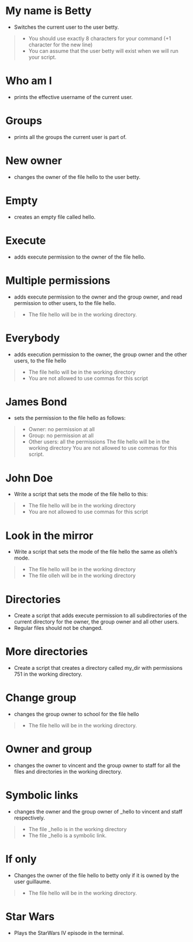 # My name is Betty
* Switches the current user to the user betty.
> * You should use exactly 8 characters for your command (+1 character for the new line)
> * You can assume that the user betty will exist when we will run your script.

# Who am I
* prints the effective username of the current user.

# Groups
* prints all the groups the current user is part of.

# New owner
* changes the owner of the file hello to the user betty.

# Empty
* creates an empty file called hello.

# Execute
* adds execute permission to the owner of the file hello.

# Multiple permissions
*  adds execute permission to the owner and the group owner, and read permission to other users, to the file hello.

> * The file hello will be in the working directory.

# Everybody
* adds execution permission to the owner, the group owner and the other users, to the file hello

> * The file hello will be in the working directory
> * You are not allowed to use commas for this script

# James Bond
* sets the permission to the file hello as follows:

> * Owner: no permission at all
> * Group: no permission at all
> * Other users: all the permissions
The file hello will be in the working directory You are not allowed to use commas for this script.

# John Doe
* Write a script that sets the mode of the file hello to this:
> * The file hello will be in the working directory
> * You are not allowed to use commas for this script

# Look in the mirror
* Write a script that sets the mode of the file hello the same as olleh’s mode.

> * The file hello will be in the working directory
> * The file olleh will be in the working directory

# Directories
* Create a script that adds execute permission to all subdirectories of the current directory for the owner, the group owner and all other users.
* Regular files should not be changed.

# More directories
* Create a script that creates a directory called my_dir with permissions 751 in the working directory.

# Change group
* changes the group owner to school for the file hello
> * The file hello will be in the working directory.

# Owner and group
* changes the owner to vincent and the group owner to staff for all the files and directories in the working directory.

# Symbolic links
* changes the owner and the group owner of _hello to vincent and staff respectively.
> * The file _hello is in the working directory
> * The file _hello is a symbolic link.

# If only
* Changes the owner of the file hello to betty only if it is owned by the user guillaume.
> * The file hello will be in the working directory.

# Star Wars
* Plays the StarWars IV episode in the terminal.
